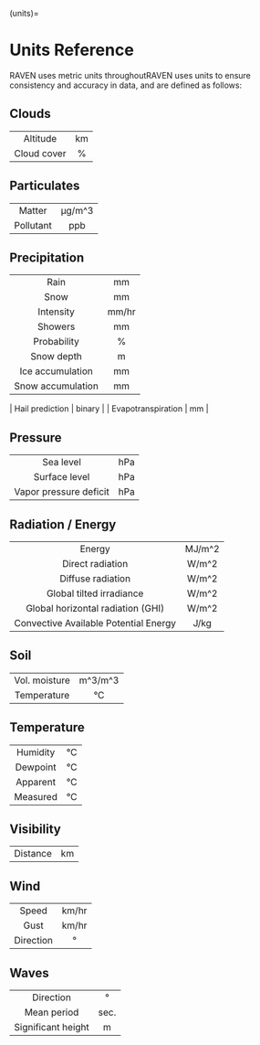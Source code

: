 (units)=
# Units Reference

RAVEN uses metric units throughoutRAVEN uses units to ensure consistency and accuracy in data, and are
defined as follows:

## Clouds
|             |    |
|:-----------:|:--:|
|  Altitude   | km |
| Cloud cover | %  |


## Particulates
|           |        |
|:---------:|:------:|
|  Matter   | μg/m^3 |
| Pollutant |  ppb   |

## Precipitation
|                    |        |
|:------------------:|:------:|
|        Rain        |   mm   |
|        Snow        |   mm   |
|     Intensity      | mm/hr  |
|      Showers       |   mm   |
|    Probability     |   %    |
|     Snow depth     |   m    |
|  Ice accumulation  |   mm   |
| Snow accumulation  |   mm   |

|  Hail prediction   | binary |
| Evapotranspiration |   mm   |

## Pressure
|                        |        |
|:----------------------:|:------:|
|       Sea level        |  hPa   |
|       Surface level    |  hPa   |
| Vapor pressure deficit |  hPa   |

## Radiation / Energy
|                                       |        |
|:-------------------------------------:|:------:|
|                Energy                 | MJ/m^2 |
|           Direct radiation            | W/m^2  |
|           Diffuse radiation           | W/m^2  |
|       Global tilted irradiance        | W/m^2  |
|   Global horizontal radiation (GHI)   | W/m^2  |
| Convective Available Potential Energy |  J/kg  |


## Soil
|               |         |
|:-------------:|:-------:|
| Vol. moisture | m^3/m^3 |
|  Temperature  |   °C    |


## Temperature
|          |     |
|:--------:|:---:|
| Humidity | °C  |
| Dewpoint | °C  |
| Apparent | °C  |
| Measured | °C  |


## Visibility
|          |     |
|:--------:|:---:|
| Distance | km  |


## Wind
|           |       |
|:---------:|:-----:|
|   Speed   | km/hr |
|   Gust    | km/hr |
| Direction |   °   |

## Waves
|                    |      |
|:------------------:|:----:|
|     Direction      |  °   |
|    Mean period     | sec. |
| Significant height |  m   |